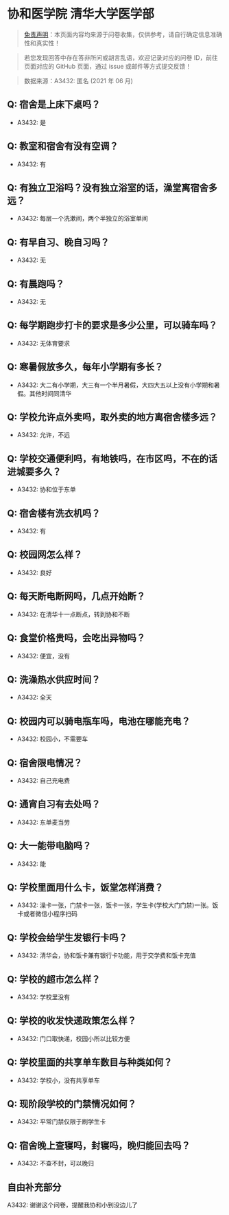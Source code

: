 # 协和医学院 清华大学医学部

> [免责声明](https://colleges.chat/#_3)：本页面内容均来源于问卷收集，仅供参考，请自行确定信息准确性和真实性！

> 若您发现回答中存在答非所问或胡言乱语，欢迎记录对应的问卷 ID，前往页面对应的 GitHub 页面，通过 issue 或邮件等方式提交反馈！

> 数据来源：A3432: 匿名 (2021 年 06 月)

## Q: 宿舍是上床下桌吗？

- A3432: 是

## Q: 教室和宿舍有没有空调？

- A3432: 有

## Q: 有独立卫浴吗？没有独立浴室的话，澡堂离宿舍多远？

- A3432: 每层一个洗漱间，两个半独立的浴室单间

## Q: 有早自习、晚自习吗？

- A3432: 无

## Q: 有晨跑吗？

- A3432: 无

## Q: 每学期跑步打卡的要求是多少公里，可以骑车吗？

- A3432: 无体育要求

## Q: 寒暑假放多久，每年小学期有多长？

- A3432: 大二有小学期，大三有一个半月暑假，大四大五以上没有小学期和暑假。其他时间同清华

## Q: 学校允许点外卖吗，取外卖的地方离宿舍楼多远？

- A3432: 允许，不远

## Q: 学校交通便利吗，有地铁吗，在市区吗，不在的话进城要多久？

- A3432: 协和位于东单

## Q: 宿舍楼有洗衣机吗？

- A3432: 有

## Q: 校园网怎么样？

- A3432: 良好

## Q: 每天断电断网吗，几点开始断？

- A3432: 在清华十一点断点，转到协和不断

## Q: 食堂价格贵吗，会吃出异物吗？

- A3432: 便宜，没有

## Q: 洗澡热水供应时间？

- A3432: 全天

## Q: 校园内可以骑电瓶车吗，电池在哪能充电？

- A3432: 校园小，不需要车

## Q: 宿舍限电情况？

- A3432: 自己充电费

## Q: 通宵自习有去处吗？

- A3432: 东单麦当劳

## Q: 大一能带电脑吗？

- A3432: 能

## Q: 学校里面用什么卡，饭堂怎样消费？

- A3432: 澡卡一张，门禁卡一张，饭卡一张，学生卡(学校大门门禁)一张。饭卡或者微信小程序扫码

## Q: 学校会给学生发银行卡吗？

- A3432: 清华会，协和饭卡兼有银行卡功能，用于交学费和饭卡充值

## Q: 学校的超市怎么样？

- A3432: 学校里没有

## Q: 学校的收发快递政策怎么样？

- A3432: 门口取快递，校园小所以比较方便

## Q: 学校里面的共享单车数目与种类如何？

- A3432: 学校小，没有共享单车

## Q: 现阶段学校的门禁情况如何？

- A3432: 平常门禁仅限于刷学生卡

## Q: 宿舍晚上查寝吗，封寝吗，晚归能回去吗？

- A3432: 不查不封，可以晚归

## 自由补充部分

A3432: 谢谢这个问卷，提醒我协和小到没边儿了